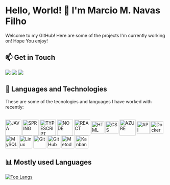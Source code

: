 # Hello, World! 👋 I'm Marcio M. Navas Filho

Welcome to my GitHub! Here are some of the projects I'm currently working on! Hope You enjoy!
## 📫 Get in Touch

<a href="https://www.instagram.com/navas.tech" target="_blank"><img src="https://img.shields.io/badge/-Instagram-%23E4405F?style=for-the-badge&logo=instagram&logoColor=white" target="_blank"></a>
<a href="mailto:marcioskemp@gmail.com"><img src="https://img.shields.io/badge/-Gmail-%23333?style=for-the-badge&logo=gmail&logoColor=white" target="_blank"></a>
<a href="linkedin.com/in/marcio-navas-filho-000668b8" target="_blank"><img src="https://img.shields.io/badge/-LinkedIn-%230077B5?style=for-the-badge&logo=linkedin&logoColor=white" target="_blank"></a>  
## 🚀 Languages and Technologies
These are some of the tecnologies and languages I have worked with recently:
<div style="display: inline_block"><br>
  <img align="center" alt="JAVA" height="50" src="https://cdn.jsdelivr.net/gh/devicons/devicon@latest/icons/java/java-plain-wordmark.svg">
  <img align="center" alt="SPRING" height="50" src="https://cdn.jsdelivr.net/gh/devicons/devicon@latest/icons/spring/spring-original-wordmark.svg">
  <img align="center" alt="TYPESCRIPT" height="50" src="https://cdn.jsdelivr.net/gh/devicons/devicon@latest/icons/typescript/typescript-original.svg">
  <img align="center" alt="NODE" height="50" src="https://cdn.jsdelivr.net/gh/devicons/devicon@latest/icons/nodejs/nodejs-original-wordmark.svg">
  <img align="center" alt="REACT" height="50" src="https://cdn.jsdelivr.net/gh/devicons/devicon@latest/icons/react/react-original-wordmark.svg">
  <img align="center" alt="HTML" height="40" src="https://cdn.jsdelivr.net/gh/devicons/devicon@latest/icons/html5/html5-original.svg">
  <img align="center" alt="CSS" height="40" src="https://cdn.jsdelivr.net/gh/devicons/devicon@latest/icons/css3/css3-original.svg">
  <img align="center" alt="AZURE" height="50" src="https://cdn.jsdelivr.net/gh/devicons/devicon@latest/icons/azure/azure-original-wordmark.svg">
  
  
  
  <img align="center" alt="API" height="40" src="https://cdn-icons-png.flaticon.com/512/8099/8099220.png">
  <img align="center" alt="Docker" height="40" src="https://cdn.jsdelivr.net/gh/devicons/devicon/icons/docker/docker-original.svg">
  
  
  <img align="center" alt="MySQL" height="40" src="https://cdn.jsdelivr.net/gh/devicons/devicon/icons/mysql/mysql-original.svg">
  <img align="center" alt="Linux" height="40" src="https://cdn.jsdelivr.net/gh/devicons/devicon/icons/linux/linux-original.svg">
  <img align="center" alt="Git" height="40" src="https://cdn.jsdelivr.net/gh/devicons/devicon/icons/git/git-original.svg">
  <img align="center" alt="GitHub" height="40" src="https://cdn.jsdelivr.net/gh/devicons/devicon/icons/github/github-original.svg">
  <img align="center" alt="Metodologias Ágeis" height="40" src="https://cdn-icons-png.flaticon.com/512/1875/1875589.png">
  <img align="center" alt="Kanban" height="40" src="https://cdn-icons-png.flaticon.com/512/4727/4727387.png">
</div>


## 📊 Mostly used Languages

[![Top Langs](https://github-readme-stats.vercel.app/api/top-langs/?username=marcionavas&layout=compact&theme=dracula)](https://github.com/marcionavas)


<!-- ## 🎨 Contribuições no GitHub

 <picture> 
  <source media="(prefers-color-scheme: dark)" srcset="https://raw.githubusercontent.com/marcionavas/marcionavas/output/github-contribution-grid-snake-dark.svg">
  <source media="(prefers-color-scheme: light)" srcset="https://raw.githubusercontent.com/marcionavas/marcionavas/output/github-contribution-grid-snake.svg">
  <img alt="github contribution grid snake animation" src="https://raw.githubusercontent.com/marcionavas/marcionavas/output/github-contribution-grid-snake.svg">
</picture> -->

